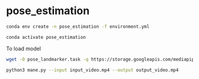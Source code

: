 # pose_estimation

```bash
conda env create -n pose_estimation -f environment.yml
```
```bash
conda activate pose_estimation
```

To load model
```bash
wget -O pose_landmarker.task -q https://storage.googleapis.com/mediapipe-models/pose_landmarker/pose_landmarker_heavy/float16/1/pose_landmarker_heavy.task
```

```bash
python3 mane.py --input input_video.mp4 --output output_video.mp4 
```



